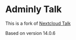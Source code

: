 # Adminly Talk

This is a fork of [Nextcloud Talk](https://github.com/nextcloud/spreed)

Based on version 14.0.6
